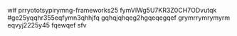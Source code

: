 w# prryototsypirymng-frameworks25
fymVIWg5U7KR3Z0CH7ODvutqk
#ge25yqqhr355eqfymn3qhhjfq
gqhqjqhqeg2hgqeqegqef
grymrrymrymyrm
eqvyj2225y45
fqewqef
sfv
